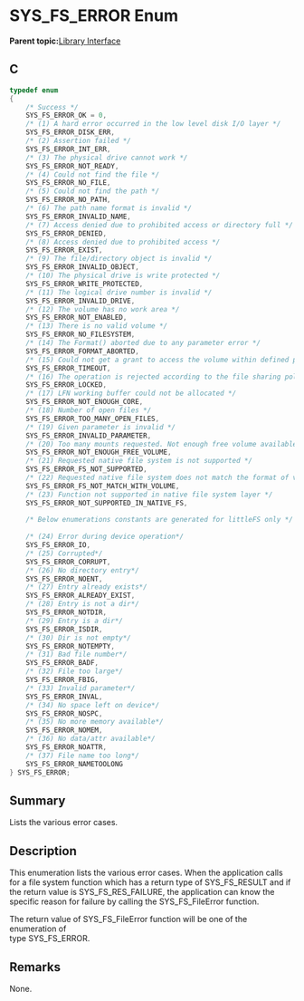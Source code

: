 # SYS\_FS\_ERROR Enum

**Parent topic:**[Library Interface](GUID-42556FDF-A632-49FE-8A5E-9303A926578C.md)

## C

```c
typedef enum
{
    /* Success */
    SYS_FS_ERROR_OK = 0,
    /* (1) A hard error occurred in the low level disk I/O layer */
    SYS_FS_ERROR_DISK_ERR,
    /* (2) Assertion failed */
    SYS_FS_ERROR_INT_ERR,
    /* (3) The physical drive cannot work */
    SYS_FS_ERROR_NOT_READY,
    /* (4) Could not find the file */
    SYS_FS_ERROR_NO_FILE,
    /* (5) Could not find the path */
    SYS_FS_ERROR_NO_PATH,
    /* (6) The path name format is invalid */
    SYS_FS_ERROR_INVALID_NAME,
    /* (7) Access denied due to prohibited access or directory full */
    SYS_FS_ERROR_DENIED,
    /* (8) Access denied due to prohibited access */
    SYS_FS_ERROR_EXIST,
    /* (9) The file/directory object is invalid */
    SYS_FS_ERROR_INVALID_OBJECT,
    /* (10) The physical drive is write protected */
    SYS_FS_ERROR_WRITE_PROTECTED,
    /* (11) The logical drive number is invalid */
    SYS_FS_ERROR_INVALID_DRIVE,
    /* (12) The volume has no work area */
    SYS_FS_ERROR_NOT_ENABLED,
    /* (13) There is no valid volume */
    SYS_FS_ERROR_NO_FILESYSTEM,
    /* (14) The Format() aborted due to any parameter error */
    SYS_FS_ERROR_FORMAT_ABORTED,
    /* (15) Could not get a grant to access the volume within defined period */
    SYS_FS_ERROR_TIMEOUT,
    /* (16) The operation is rejected according to the file sharing policy */
    SYS_FS_ERROR_LOCKED,
    /* (17) LFN working buffer could not be allocated */
    SYS_FS_ERROR_NOT_ENOUGH_CORE,
    /* (18) Number of open files */
    SYS_FS_ERROR_TOO_MANY_OPEN_FILES,
    /* (19) Given parameter is invalid */
    SYS_FS_ERROR_INVALID_PARAMETER,
    /* (20) Too many mounts requested. Not enough free volume available */
    SYS_FS_ERROR_NOT_ENOUGH_FREE_VOLUME,
    /* (21) Requested native file system is not supported */
    SYS_FS_ERROR_FS_NOT_SUPPORTED,
    /* (22) Requested native file system does not match the format of volume */
    SYS_FS_ERROR_FS_NOT_MATCH_WITH_VOLUME,
    /* (23) Function not supported in native file system layer */
    SYS_FS_ERROR_NOT_SUPPORTED_IN_NATIVE_FS,
    
    /* Below enumerations constants are generated for littleFS only */
    
    /* (24) Error during device operation*/
    SYS_FS_ERROR_IO,
    /* (25) Corrupted*/
    SYS_FS_ERROR_CORRUPT,
    /* (26) No directory entry*/
    SYS_FS_ERROR_NOENT,
    /* (27) Entry already exists*/
    SYS_FS_ERROR_ALREADY_EXIST,
    /* (28) Entry is not a dir*/
    SYS_FS_ERROR_NOTDIR,
    /* (29) Entry is a dir*/
    SYS_FS_ERROR_ISDIR,
    /* (30) Dir is not empty*/
    SYS_FS_ERROR_NOTEMPTY,
    /* (31) Bad file number*/
    SYS_FS_ERROR_BADF,
    /* (32) File too large*/
    SYS_FS_ERROR_FBIG,
    /* (33) Invalid parameter*/
    SYS_FS_ERROR_INVAL,
    /* (34) No space left on device*/
    SYS_FS_ERROR_NOSPC,
    /* (35) No more memory available*/
    SYS_FS_ERROR_NOMEM,
    /* (36) No data/attr available*/
    SYS_FS_ERROR_NOATTR,
    /* (37) File name too long*/
    SYS_FS_ERROR_NAMETOOLONG
} SYS_FS_ERROR;

```

## Summary

Lists the various error cases.

## Description

This enumeration lists the various error cases. When the application calls<br />for a file system function which has a return type of SYS\_FS\_RESULT and if<br />the return value is SYS\_FS\_RES\_FAILURE, the application can know the<br />specific reason for failure by calling the SYS\_FS\_FileError function.

The return value of SYS\_FS\_FileError function will be one of the enumeration of<br />type SYS\_FS\_ERROR.

## Remarks

None.


